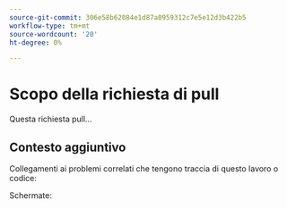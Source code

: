 ```yaml
---
source-git-commit: 306e58b62084e1d87a0959312c7e5e12d3b422b5
workflow-type: tm+mt
source-wordcount: '20'
ht-degree: 0%

---
```

# Scopo della richiesta di pull

Questa richiesta pull...

## Contesto aggiuntivo

Collegamenti ai problemi correlati che tengono traccia di questo lavoro o codice:


Schermate:

<!-- Add any other context, such as screenshots or test results that demonstrate a fix.

Thank you for taking the time to contribute to our documentation.
-->
